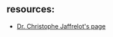 ## resources:
- [Dr. Christophe Jaffrelot's page](https://www.institutmontaigne.org/en/experts/christophe-jaffrelot)
